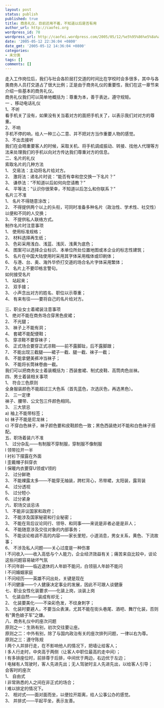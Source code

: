 ```yaml
---
layout: post
status: publish
published: true
title: 商务礼仪，目前还用不着，不知道以后是否有用
author_url: http://caofei.org
wordpress_id: 78
wordpress_url: http://caofei.wordpress.com/2005/05/12/%e5%95%86%e5%8a%a1%e7%a4%bc%e4%bb%aa%ef%bc%8c%e7%9b%ae%e5%89%8d%e8%bf%98%e7%94%a8%e4%b8%8d%e7%9d%80%ef%bc%8c%e4%b8%8d%e7%9f%a5%e9%81%93%e4%bb%a5%e5%90%8e%e6%98%af%e5%90%a6%e6%9c%89%e7%94%a8
date: '2005-05-12 22:36:04 +0800'
date_gmt: '2005-05-12 14:36:04 +0800'
categories:
- 未分类
tags: []
comments: []
---
```

<div id="msgcns!66CD003054696B87!319" class="bvMsg">
<p>走入工作岗位后，我们与社会各阶层打交道的时间比在学校时会多很多，其中与各类商务人员打交道占了很大比例；正是由于商务礼仪的重要性，我们在这一章节来介绍一些基本的商务礼仪。<br />商务礼仪我们可以简单地概括为：尊重为本，善于表达，遵守规矩。<br />一 、移动电话礼仪 <br />1、不听 <br />看手机关了没有，如果没有关当着对方的面把手机关了，以表示我们对对方的尊重。 <br />2、不响 <br />手机不停的响，给人一种三心二意、并不把对方当作重要人物的感觉。 <br />3、不出去接听 <br />我们在会晤重要客人的时候，采取关机、将手机调成振动、转接、找他人代理等方法来处理我们的手机以向对方传达我们尊重对方的信息。 <br />二、名片的礼仪 <br />索取名片的几种方法 <br />1、 交易法：主动将名片给对方。 <br />2、 激将法：递名片时说：“能否有幸和您交换一下名片？” <br />3、 谦恭法：“不知道以后如何向您请教？” <br />4、 平等法：“认识你很荣幸，不知道以后怎么和你联系？” <br />名片三不准 <br />1、 名片不得随意涂改； <br />2、 不得提供两个以上的头衔，可同时准备多种名片（政治性、学术性、社交性）以便和不同的人交换； <br />3、 不提供私人联络方式。 <br />制作名片时注意事项 <br />1、 使用标准规格； <br />2、 材料选择再生纸； <br />3、 色彩采用浅白、浅蓝、浅灰、浅黄为底色； <br />4、 图案可以选择企业标识、本单位所处位置地图或本企业的标志性建筑； <br />5、 名片在中国大陆使用时采用其字体采用楷体或印刷体； <br />6、 与港、台、奥、海外华侨打交道的场合名片字体采用繁体； <br />7、 名片上不要印格言警句。 <br />如何接受名片 <br />1、 站起来； <br />2、 双手接； <br />3、 小声念出对方的姓名、职位以示尊重； <br />4、 有来有往——要将自己的名片给对方。 </p>
<p>三、职业女士着裙装注意事项 <br />1、 绝对不能在商务场合穿黑色皮裙； <br />2、 不光腿； <br />3、 袜子上不能有洞； <br />4、 套裙不能配便鞋； <br />5、 穿凉鞋不要穿袜子； <br />6、 正式场合要穿正式凉鞋——前不露脚趾，后不露脚跟； <br />7、 不能出现三截腿——裙子一截、腿一截、袜子一截； <br />8、 不能拿健美裤冲当袜子； <br />9、 不能将长筒袜卷曲一截。 <br />我们可以把商务女士着装概括为：西装套裙、制式皮鞋、高筒肉色丝袜。<br />四、男士着装相关事项 <br />1、 符合三色原则 <br />全身服装颜色不能超过三大色系（首先蓝色，次选灰色，再选黑色）。 <br />2、 三一定律 <br />袜子、腰带、公文包三件颜色相同。 <br />3、 三大禁忌 <br />a) 袖上不能带标签； <br />b) 袜子不能是尼龙袜； <br />c) 不穿白色袜子，袜子颜色要和皮鞋颜色一致；黑色西装绝对不能和白色袜子搭配。<br />五、职场着装六不准<br />1、 过分杂乱——有制服不穿制服，穿制服不像制服<br />l 领带拉开一半<br />l 衬衫下摆露在外面<br />l 歪戴帽子斜穿衣 <br />l 保暖内衣要穿U领或V领的 <br />2、 过分鲜艳 <br />3、 不能裸露太多——不能穿无袖装，跨栏背心，吊带裙，太阳装，露背装<br />4、 过分透视 <br />5、 过分短小 <br />6、 过分紧身 <br />六、职场交谈忌讳 <br />1、 不能非议国家和政府； <br />2、 不能涉及国家秘密和行业秘密； <br />3、 不能在背后议论同行、领导、和同事——来说是非者必是是非人； <br />4、 不能随意涉及交往对象的内部事务； <br />5、 不能谈论格调不高的内容——家长里短，小道消息，男女关系，黄色、下流故事； <br />6、 不涉及私人问题——关心过度是一种伤害 <br />l 不问收入——收入高低与个人能力，企业经济效益有关；痛苦来自比较中，谈论这些问题容易破坏气氛 <br />l 不问年龄——临近退休的人年龄不能问，白领丽人年龄不能问 <br />l 不问婚姻家庭 <br />l 不问经历——英雄不问出处，关键是现在 <br />l 不问健康——个人健康决定事业的发展，因此不可跟人谈健康 <br />七、职业女性化装要求——化装上岗，淡装上岗 <br />1、 化装自然——装成有却无； <br />2、 化装要美化——不染彩色发，不纹身刺字； <br />3、 化装时要避人，不要当众表演，尤其不能在街头巷尾、酒吧、舞厅化装，否则有“黄色娘子军”之嫌。<br />八、商务礼仪中的座次问题 <br />原则之一：生熟有别，初次交往要让座。 <br />原则之二：中外有别，除了与国内政治有关的座次排列问题，一律以右为尊。 <br />原则之三：遵守陈规 <br />l 两个人并排行走，在不影响他人的情况下，把墙让给客人； <br />l 多人行走时，中央高于两侧（让客人中职位最高的走中间）； <br />l 有多排座位时，前排尊于后排，中间优于两边，右边优于左边； <br />l 电梯有人驾驶时，客人先进先出；无人驾驶时主人先进先出，以给客人引导； <br />会客时的座次 <br />1、 自由式 <br />l 非常熟悉的人之间在非正式的场合； <br />l 难以排定的情况下。 <br />2、 相对式——面对面而坐，以便拉开距离，给人公事公办的感觉。 <br />3、 并排式——平起平坐，表示友善。</p>
</div>
